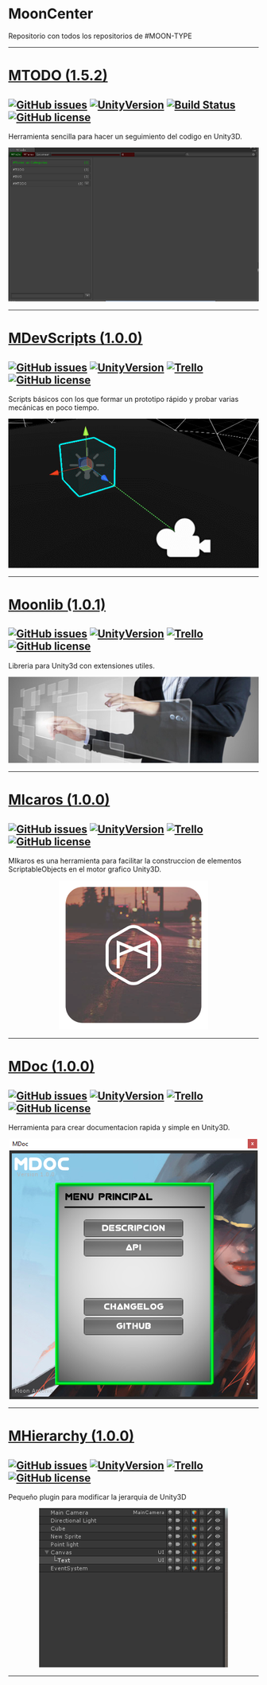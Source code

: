 # MoonCenter
Repositorio con todos los repositorios de #MOON-TYPE

---

# [MTODO (1.5.2)][1]
[![GitHub issues](https://img.shields.io/github/issues/MOON-TYPE/MTodo.svg)](https://github.com/MOON-TYPE/MTodo/issues)
[![UnityVersion](https://img.shields.io/badge/Unity-5.5.2p4-orange.svg)](https://unity3d.com/es)
[![Build Status](https://img.shields.io/badge/Trello-Active-brightgreen.svg)](https://trello.com/b/sy3fZdsd)
[![GitHub license](https://img.shields.io/badge/license-Apache%202-blue.svg)](https://raw.githubusercontent.com/MOON-TYPE/MTodo/master/LICENSE)
---

Herramienta sencilla para hacer un seguimiento del codigo en Unity3D.

<p align="center"><img src="https://raw.githubusercontent.com/MOON-TYPE/MTodo/master/Res/previ.png"></p>

---

# [MDevScripts (1.0.0)][2]
[![GitHub issues](https://img.shields.io/github/issues/MOON-TYPE/MDevScripts.svg)](https://github.com/MOON-TYPE/MDevScripts/issues)
[![UnityVersion](https://img.shields.io/badge/Unity-5.5.2p4-orange.svg)](https://unity3d.com/es)
[![Trello](https://img.shields.io/badge/Trello-OFF-red.svg)](https://github.com/MOON-TYPE/MIcaros)
[![GitHub license](https://img.shields.io/badge/license-MIT-blue.svg)](https://raw.githubusercontent.com/MOON-TYPE/MDevScripts/master/LICENSE)
---

Scripts básicos con los que formar un prototipo rápido y probar varias mecánicas en poco tiempo.

<p align="center"><img src="https://github.com/MOON-TYPE/MDevScripts/blob/master/Res/DrawRay.gif"></p>

---

# [Moonlib (1.0.1)][3]
[![GitHub issues](https://img.shields.io/github/issues/MOON-TYPE/Moonlib.svg)](https://github.com/MOON-TYPE/Moonlib/issues)
[![UnityVersion](https://img.shields.io/badge/Unity-2017.1.1p2-brightgreen.svg)](https://unity3d.com/es)
[![Trello](https://img.shields.io/badge/Trello-OFF-red.svg)](https://github.com/MOON-TYPE/MIcaros)
[![GitHub license](https://img.shields.io/badge/license-MIT-blue.svg)](https://raw.githubusercontent.com/MOON-TYPE/Moonlib/master/LICENSE)
---

Libreria para Unity3d con extensiones utiles.

<p align="center"><img src="https://github.com/MOON-TYPE/Moonlib/blob/master/res/lib.jpg?raw=true"></p>

---



# [MIcaros (1.0.0)][4]
[![GitHub issues](https://img.shields.io/github/issues/MOON-TYPE/MIcaros.svg)](https://github.com/MOON-TYPE/MIcaros/issues)
[![UnityVersion](https://img.shields.io/badge/Unity-5.5.2p4-orange.svg)](https://unity3d.com/es)
[![Trello](https://img.shields.io/badge/Trello-OFF-red.svg)](https://github.com/MOON-TYPE/MIcaros)
[![GitHub license](https://img.shields.io/badge/license-MIT-blue.svg)](https://raw.githubusercontent.com/MOON-TYPE/MIcaros/master/LICENSE)
---

MIkaros es una herramienta para facilitar la construccion de elementos ScriptableObjects en el motor grafico Unity3D.

<p align="center"><img src="https://github.com/MOON-TYPE/MIcaros/blob/master/res/MIcaros.png?raw=true"></p>

---



# [MDoc (1.0.0)][5]
[![GitHub issues](https://img.shields.io/github/issues/MOON-TYPE/MDoc.svg)](https://github.com/MOON-TYPE/MDoc/issues)
[![UnityVersion](https://img.shields.io/badge/Unity-5.5.2p4-orange.svg)](https://unity3d.com/es)
[![Trello](https://img.shields.io/badge/Trello-OFF-red.svg)](https://github.com/MOON-TYPE/MDoc)
[![GitHub license](https://img.shields.io/badge/license-MIT-blue.svg)](https://raw.githubusercontent.com/MOON-TYPE/MDoc/master/LICENSE)
---

Herramienta para crear documentacion rapida y simple en Unity3D.

<p align="center"><img src="https://github.com/MOON-TYPE/MDoc/blob/master/Res/preview/preview.png?raw=true"></p>

---

# [MHierarchy (1.0.0)][7]
[![GitHub issues](https://img.shields.io/github/issues/MOON-TYPE/MHierarchy.svg)](https://github.com/MOON-TYPE/MHierarchy/issues)
[![UnityVersion](https://img.shields.io/badge/Unity-5.6.1f1-blue.svg)](https://unity3d.com/es)
[![Trello](https://img.shields.io/badge/Trello-OFF-red.svg)](https://github.com/MOON-TYPE/MHierarchy)
[![GitHub license](https://img.shields.io/badge/license-MIT-blue.svg)](https://raw.githubusercontent.com/MOON-TYPE/MHierarchy/master/LICENSE)
---

Pequeño plugin para modificar la jerarquia de Unity3D

<p align="center"><img src="https://github.com/MOON-TYPE/MHierarchy/blob/master/res/Prev.png?raw=true"></p>

---


[1]: https://github.com/MOON-TYPE/MTodo
[2]: https://github.com/MOON-TYPE/MDevScripts
[3]: https://github.com/MOON-TYPE/Moonlib
[4]: https://github.com/MOON-TYPE/MIcaros
[5]: https://github.com/MOON-TYPE/MDoc
[6]: https://github.com/MOON-TYPE/MSquareArt
[7]: https://github.com/MOON-TYPE/MHierarchy
